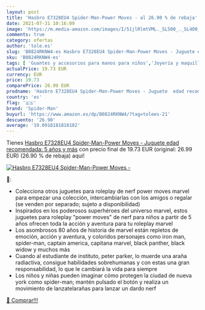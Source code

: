 ```yaml
---
layout: post
title: 'Hasbro E7328EU4 Spider-Man-Power Moves - al 26.90 % de rebaja'
date: 2021-07-31 10:16:09
image: 'https://m.media-amazon.com/images/I/51jlRlmtVML._SL500_._SL400_.jpg'
comments: true
category: ofertas
author: 'tole.es'
slug: 'B0824RKNW4-es Hasbro E7328EU4 Spider-Man-Power Moves - Juguete edad...'
sku: 'B0824RKNW4-es'
tags: [ 'Guantes y accesorios para manos para niños','Joyería y maquillaje para niños','Juegos de imitación','Juguetes','Juguetes y juegos','hasbro','spider-man', ]
actualPrice: 19.73 EUR
currency: EUR
price: 19.73
comparePrice: 26.99 EUR
prodname: 'Hasbro E7328EU4 Spider-Man-Power Moves - Juguete  edad recomendada: 5 años y más'
country: 'es'
flag: '🇪🇸'
brand: 'Spider-Man'
buyurl: 'https://www.amazon.es/dp/B0824RKNW4/?tag=tolees-21'
descuento: '26.90'
average: '19.0918181818182'
---
```


Tienes [Hasbro E7328EU4 Spider-Man-Power Moves - Juguete  edad recomendada: 5 años y más](https://www.amazon.es/dp/B0824RKNW4/?tag=tolees-21) con precio final de  19.73 EUR (original: 26.99 EUR) (26.90 %  de rebaja) aqui!

[![Hasbro E7328EU4 Spider-Man-Power Moves -](https://m.media-amazon.com/images/I/51jlRlmtVML._SL500_._SL400_.jpg)](https://www.amazon.es/dp/B0824RKNW4/?tag=tolees-21)

🔎:

- Colecciona otros juguetes para roleplay de nerf power moves marvel para empezar una colección, intercambiarlas con los amigos o regalar (se venden por separado; sujeto a disponibilidad)
- Inspirados en los poderosos superhéroes del universo marvel, estos juguetes para roleplay "power moves" de nerf para niños a partir de 5 años ofrecen toda la acción y aventura para tu roleplay marvel
- Los asombrosos 80 años de historia de marvel están repletos de emoción, acción y aventura, y coloridos personajes como iron man, spider-man, captain america, capitana marvel, black panther, black widow y muchos más
- Cuando al estudiante de instituto, peter parker, lo muerde una araña radiactiva, consigue habilidades sobrehumanas y con estas una gran responsabilidad, lo que le cambiará la vida para siempre
- Los niños y niñas pueden imaginar cómo protegen la ciudad de nueva york como spider-man; mantén pulsado el botón y realiza un movimiento de lanzatelarañas para lanzar un dardo nerf

[🛒 Comprar!!!](https://www.amazon.es/dp/B0824RKNW4/?tag=tolees-21)
